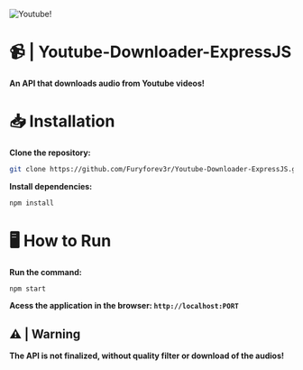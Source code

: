 ![Youtube!](https://github.com/Furyforev3r/Youtube-Downloader-ExpressJS/assets/88341564/68721faa-766a-4c08-961a-f99268be28a7)
# 📹 | Youtube-Downloader-ExpressJS
**An API that downloads audio from Youtube videos!**
# 📥 Installation
**Clone the repository:**
```bash
git clone https://github.com/Furyforev3r/Youtube-Downloader-ExpressJS.git
```
**Install dependencies:**
```bash
npm install
```
# 🖥️ How to Run
**Run the command:**
```bash
npm start
```
 **Acess the application in the browser: `http://localhost:PORT`**

## ⚠️ | Warning
**The API is not finalized, without quality filter or download of the audios!**
